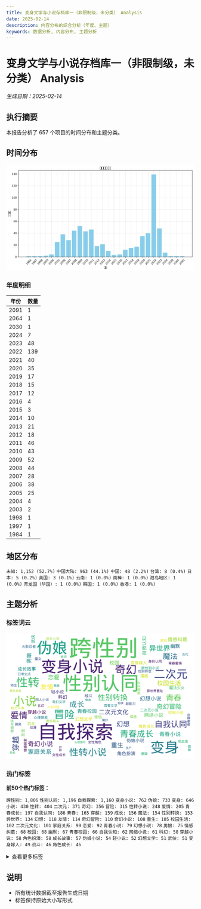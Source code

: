 ```yaml
---
title: 变身文学与小说存档库一（非限制级，未分类） Analysis
date: 2025-02-14
description: 内容分布的综合分析（年度、主题）
keywords: 数据分析, 内容分布, 主题分析
---
```


# 变身文学与小说存档库一（非限制级，未分类） Analysis
*生成日期：2025-02-14*

## 执行摘要
本报告分析了 657 个项目的时间分布和主题分类。

## 时间分布

![年度分布](变身文学与小说存档库一（非限制级，未分类）_analysis_year_distribution.png)

### 年度明细

| 年份 | 数量 |
|------|-------|
| 2091 | 1 |
| 2064 | 1 |
| 2030 | 1 |
| 2024 | 7 |
| 2023 | 48 |
| 2022 | 139 |
| 2021 | 40 |
| 2020 | 35 |
| 2019 | 17 |
| 2018 | 15 |
| 2017 | 12 |
| 2016 | 4 |
| 2015 | 3 |
| 2014 | 10 |
| 2013 | 21 |
| 2012 | 18 |
| 2011 | 46 |
| 2010 | 43 |
| 2009 | 52 |
| 2008 | 44 |
| 2007 | 28 |
| 2006 | 38 |
| 2005 | 25 |
| 2004 | 4 |
| 2003 | 2 |
| 1998 | 1 |
| 1997 | 1 |
| 1984 | 1 |

## 地区分布

  `未知: 1,152 (52.7%)`  `中国大陆: 963 (44.1%)`  `中国: 48 (2.2%)`  `台湾: 8 (0.4%)`  `日本: 5 (0.2%)`  `美国: 3 (0.1%)`  `云南: 1 (0.0%)`  `南棒: 1 (0.0%)`  `港岛地区: 1 (0.0%)`  `青龙国（华国）: 1 (0.0%)`  `韩国: 1 (0.0%)`  `香港: 1 (0.0%)`

## 主题分析

### 标签词云
![标签词云](变身文学与小说存档库一（非限制级，未分类）_analysis_wordcloud.png)

### 热门标签

**前50个热门标签：**

  `跨性别: 1,806`  `性别认同: 1,196`  `自我探索: 1,160`  `变身小说: 762`  `伪娘: 733`  `变身: 646`  `小说: 430`  `性转: 404`  `二次元: 371`  `奇幻: 356`  `冒险: 315`  `性转小说: 248`  `爱情: 205`  `青春成长: 197`  `自我认同: 186`  `青春: 165`  `穿越: 159`  `成长: 156`  `魔法: 154`  `性别转换: 153`  `异世界: 134`  `幻想: 118`  `友情: 114`  `奇幻冒险: 110`  `奇幻小说: 108`  `重生: 105`  `校园生活: 102`  `二次元文化: 101`  `家庭关系: 99`  `恋爱: 92`  `青春小说: 79`  `幻想小说: 78`  `男娘: 75`  `情感纠葛: 68`  `校园: 68`  `幽默: 67`  `青春校园: 66`  `自我认知: 62`  `网络小说: 61`  `科幻: 58`  `穿越小说: 58`  `角色扮演: 58`  `成长故事: 57`  `伪娘小说: 54`  `轻小说: 52`  `幻想文学: 51`  `武侠: 51`  `变身嫁人: 49`  `战斗: 46`  `角色成长: 46`

<details>
<summary>查看更多标签</summary>

 `修仙: 42` `友谊: 42` `校园小说: 42` `百合: 41` `漫画: 40` `魔法少女: 39` `二次元小说: 37` `心理探索: 34` `火影忍者: 34` `跨性别小说: 34` `悬疑: 31` `成长小说: 31` `转生: 31` `动漫: 30` `家庭: 30` `情感: 29` `末世: 29` `青春文学: 28` `身份认同: 27` `魔女: 27` `女性角色: 26` `搞笑: 26` `网络文学: 26` `青春爱情: 26` `情感探索: 25` `虚拟现实: 25` `奇幻文学: 24` `女性成长: 24` `超能力: 24` `同人小说: 23` `吸血鬼: 22` `性别转变: 22` `情感冲突: 22` `玄幻: 22` `权力斗争: 21` `游戏: 21` `异世界冒险: 20` `日常生活: 20` `青春冒险: 20` `古代: 19` `丧尸: 18` `仙侠: 18` `修真: 18` `变性: 18` `社会问题: 18` `舰娘: 18` `角色发展: 18` `魔幻: 18` `异能: 17` `心理描写: 17` `二次元文学: 16` `变嫁: 16` `复仇: 16` `妖怪: 16` `少女: 16` `心理成长: 16` `亲情: 15` `女性主角: 15` `心理冲突: 15` `忍者: 15` `情感关系: 15` `纯爱: 15` `变百: 14` `幻想冒险: 14` `超自然: 14` `命运: 13` `心理斗争: 13` `科幻小说: 13` `萝莉: 13` `都市小说: 13` `伪娘文化: 12` `勇者: 12` `后宫: 12` `女主角: 12` `少女成长: 12` `治愈: 12` `灵异: 12` `生存: 12` `魔王: 12` `龙族: 12` `古代小说: 11` `大学生活: 11` `恐怖: 11` `文学作品: 11` `日常: 11` `青少年成长: 11` `少年成长: 10` `性别角色: 10` `冒险小说: 9` `历史小说: 9` `同人: 9` `女装: 9` `嫁人: 9` `崩坏: 9` `幻想故事: 9` `性别探索: 9` `海贼王: 9` `现代小说: 9` `社会压力: 9` `虚拟游戏: 9` `心理变化: 8` `情感成长: 8` `炼金术: 8` `爱情小说: 8` `精灵: 8` `耽美: 8` `血族: 8` `西幻: 8` `言情: 8` `都市: 8` `青春幻想: 8` `骑士: 8` `魅魔: 8` `魔族: 8` `修炼: 7` `冒险故事: 7` `动漫文化: 7` `历史: 7` `变身文学: 7` `女仆: 7` `婚姻: 7` `孤独: 7` `宅文化: 7` `幻想世界: 7` `幽默小说: 7` `性转故事: 7` `情感故事: 7` `惊悚: 7` `战争: 7` `文学: 7` `校园暴力: 7` `校园爱情: 7` `江湖: 7` `游戏冒险: 7` `漫画改编: 7` `爱情故事: 7` `跨性别主题: 7` `跨性别文学: 7` `转世: 7` `青少年文学: 7` `魔法世界: 7` `TS变身: 6` `兄妹情: 6` `动漫小说: 6` `变身文: 6` `同性恋: 6` `天使: 6` `奥特曼: 6` `女性主义: 6` `孤儿院: 6` `少女漫画: 6` `幻想乡: 6` `恶魔: 6` `无限流: 6` `校园故事: 6` `武道: 6` `灵异事件: 6` `神话: 6` `网络游戏: 6` `虚拟世界: 6` `角色设定: 6` `跨性别题材: 6` `青少年: 6` `青年小说: 6` `魔法学院: 6` `兄妹关系: 5` `兽人: 5` `军事: 5` `励志: 5` `勇气: 5` `原神: 5` `友情与爱情: 5` `双胞胎: 5` `反派: 5` `反派角色: 5` `变嫁小说: 5` `唐朝: 5` `奇幻故事: 5` `女扮男装: 5` `姐妹情: 5` `巫女: 5` `师徒关系: 5` `性别变换: 5` `悲剧: 5` `情感交流: 5` `情感发展: 5` `情感小说: 5` `日向雏田: 5` `日本文化: 5` `时崎狂三: 5` `校园恋爱: 5` `母爱: 5` `海贼: 5` `男性转女性: 5` `社会认同: 5` `篮球: 5` `系统: 5` `约会大作战: 5` `职场: 5` `角色认同: 5` `赛马娘: 5` `超级英雄: 5` `身份探索: 5` `转生小说: 5` `重生小说: 5` `青春恋爱: 5` `VRMMORPG: 4` `个人成长: 4` `人性: 4` `催眠: 4` `克苏鲁: 4` `克苏鲁神话: 4` `初恋: 4` `剑道: 4` `变性小说: 4` `变身故事: 4` `变身题材: 4` `古代爱情: 4` `围棋: 4` `外星人: 4` `契约: 4` `女主: 4` `女主成长: 4` `女孩成长: 4` `女性向: 4` `女权主义: 4` `娱乐圈: 4` `学园都市: 4` `宅男: 4` `家庭责任: 4` `家族关系: 4` `异世: 4` `异界: 4` `心理挣扎: 4` `心理探讨: 4` `快穿: 4` `成人向: 4` `斗气: 4` `日向家族: 4` `日本轻小说: 4` `末日: 4` `武侠小说: 4` `游戏小说: 4` `游戏改编: 4` `漫威宇宙: 4` `漫画小说: 4` `灵魂互换: 4` `父女关系: 4` `狐妖: 4` `狐娘: 4` `玄幻小说: 4` `现代: 4` `现代都市: 4` `生存冒险: 4` `生存游戏: 4` `男女关系: 4` `男娘小说: 4` `系统文: 4` `网游: 4` `自我发现: 4` `虚拟网游: 4` `角色变身: 4` `角色扮演游戏: 4` `赛博朋克: 4` `转变: 4` `都市传说: 4` `都市奇幻: 4` `都市生活: 4` `青年文学: 4` `青春期: 4` `音乐: 4` `魔物: 4` `魔道: 4` `黑道: 4` `龙珠: 4` `DC宇宙: 3` `三国: 3` `两性关系: 3` `中世纪: 3` `亡灵: 3` `亡灵法师: 3` `人性探索: 3` `人际关系: 3` `伪娘文学: 3` `修仙小说: 3` `修女: 3` `全息游戏: 3` `农村生活: 3` `剑术: 3` `医术: 3` `历史背景: 3` `变装: 3` `哈利·波特: 3` `团队合作: 3` `圣杯战争: 3` `夜总会: 3` `女同性恋: 3` `女性: 3` `女性力量: 3` `女权: 3` `女神: 3` `娘化: 3` `婚礼: 3` `宇智波一族: 3` `宝可梦: 3` `小说创作: 3` `少年小说: 3` `幽默冒险: 3` `异世界穿越: 3` `异形: 3` `心理治疗: 3` `忍者学校: 3` `性别转化: 3` `恋爱小说: 3` `悬疑小说: 3` `成人内容: 3` `探索: 3` `推理: 3` `文学创作: 3` `斗罗大陆: 3` `日本小说: 3` `末日题材: 3` `机器人: 3` `机甲: 3` `杀手: 3` `权谋: 3` `柯南: 3` `校园欺凌: 3` `校园青春: 3` `梦境: 3` `次元穿越: 3` `武术: 3` `母子关系: 3` `汉朝: 3` `法师: 3` `洪荒: 3` `游戏文化: 3` `灵力: 3` `灵气复苏: 3` `灵魂交换: 3` `爽文: 3` `狐狸精: 3` `电子竞技: 3` `电竞: 3` `男主角: 3` `男变女: 3` `直播: 3` `社会批判: 3` `社会观察: 3` `系统流: 3` `美少女: 3` `职场生活: 3` `自我救赎: 3` `英雄主义: 3` `英雄联盟: 3` `虚构文学: 3` `虫族: 3` `西方奇幻: 3` `角色互换: 3` `角色探索: 3` `言情小说: 3` `责任: 3` `轻松幽默: 3` `轻松搞笑: 3` `都市幻想: 3` `阴阳师: 3` `雷电芽衣: 3` `青年成长: 3` `青春探索: 3` `青梅竹马: 3` `鬼怪: 3` `鬼族: 3` `黑帮: 3` `ACG: 2` `R18: 2` `YY小说: 2` `东京喰种: 2` `中二病: 2` `中国网络文学: 2` `中性角色: 2` `中秋节: 2` `乌托邦: 2` `九尾狐: 2` `二战: 2` `二次元文艺: 2` `亚人: 2` `人偶: 2` `人性探讨: 2` `人造人: 2` `伪娘故事: 2` `侦探: 2` `信仰: 2` `修行: 2` `假面骑士: 2` `傀儡术: 2` `兄弟情: 2` `光明教会: 2` `全职猎人: 2` `公主: 2` `内心挣扎: 2` `冒险者: 2` `剧情: 2` `剧情发展: 2` `动作: 2` `动画: 2` `友谊与爱情: 2` `友谊与背叛: 2` `反串: 2` `反抗: 2` `变装小说: 2` `变身剧情: 2` `叛忍: 2` `古代架空: 2` `古代生活: 2` `古代穿越: 2` `召唤师: 2` `名侦探柯南: 2` `命理: 2` `哥布林: 2` `哲学: 2` `城市生活: 2` `复杂情感: 2` `复活: 2` `契约者: 2` `奥特曼同人: 2` `女友: 2` `女巫: 2` `女性化: 2` `女性意识: 2` `女性自我探索: 2` `女性身体: 2` `女王: 2` `女装大佬: 2` `女频小说: 2` `奴隶制: 2` `妖族: 2` `姐弟情: 2` `宗教: 2` `家庭悲剧: 2` `家庭支持: 2` `家庭矛盾: 2` `家庭纷争: 2` `家族: 2` `家族纷争: 2` `寄坏虫: 2` `小说档案: 2` `少女冒险: 2` `少年少女: 2` `崩坏三: 2` `巨龙: 2` `幸存者: 2` `幻幻想: 2` `幻梦: 2` `幼儿园: 2` `幽灵: 2` `异世界小说: 2` `异兽: 2` `异界冒险: 2` `异界穿越: 2` `异能者: 2` `心灵成长: 2` `心理健康: 2` `心理小说: 2` `心理恐怖: 2` `心理转变: 2` `怀孕: 2` `性别交换: 2` `性别身份: 2` `性转文学: 2` `恶魔契约: 2` `情感挣扎: 2` `惊悚小说: 2` `惊悚游戏: 2` `成长冒险: 2` `成长期: 2` `成长经历: 2` `战舰: 2` `扶她: 2` `探险: 2` `故事: 2` `文化探讨: 2` `文艺: 2` `斗破苍穹: 2` `日向光: 2` `日本: 2` `明日方舟: 2` `春野樱: 2` `朋友: 2` `未来世界: 2` `未来科技: 2` `权力与欲望: 2` `校园幻想: 2` `校园文化: 2` `梦想: 2` `梦想与现实: 2` `次元文化: 2` `死亡与重生: 2` `死神: 2` `母亲: 2` `母女情: 2` `比比东: 2` `毛利兰: 2` `江湖恩怨: 2` `油女美姬: 2` `治愈系: 2` `海军: 2` `海盗: 2` `淫魔: 2` `深渊: 2` `游戏主播: 2` `游戏穿越: 2` `漫画创作: 2` `灵凤: 2` `灵异小说: 2` `灵魂转世: 2` `灵魂转移: 2` `爱情与友情: 2` `狐狸: 2` `猫娘: 2` `王子: 2` `现代奇幻: 2` `现代生活: 2` `现代社会: 2` `现代职场: 2` `琪亚娜: 2` `甜味消失: 2` `生存挑战: 2` `生活困境: 2` `男女主角: 2` `男性视角: 2` `男性角色: 2` `男生变女生: 2` `男生女相: 2` `留学生活: 2` `病弱少女: 2` `百烨文明: 2` `盗墓: 2` `盲人: 2` `直播文化: 2` `短篇小说: 2` `社交恐惧: 2` `社会偏见: 2` `社会斗争: 2` `社会议题: 2` `神话元素: 2` `系统小说: 2` `网络暴力: 2` `网络直播: 2` `职场小说: 2` `脑洞大开: 2` `艾莉希尔: 2` `芭蕾舞: 2` `药剂: 2` `药剂师: 2` `莉莉姆: 2` `萝莉控: 2` `萝莉角色: 2` `蒸汽朋克: 2` `虚拟偶像: 2` `虚拟角色: 2` `虚构世界: 2` `虚构故事: 2` `虚构角色: 2` `西方幻想: 2` `角色互动: 2` `角色关系: 2` `角色塑造: 2` `角色转变: 2` `角色重生: 2` `警察小说: 2` `训练师: 2` `贵族生活: 2` `赏金猎人: 2` `赛亚人: 2` `超自然现象: 2` `跨性别故事: 2` `转生成: 2` `转身小说: 2` `轮回者: 2` `道教: 2` `邪教: 2` `邪神: 2` `都市故事: 2` `长篇小说: 2` `除灵: 2` `隐匿者: 2` `青少年小说: 2` `青春故事: 2` `青春青春: 2` `青楼: 2` `马娘: 2` `高校生活: 2` `魔兽世界: 2` `魔幻冒险: 2` `魔幻小说: 2` `魔术: 2` `魔法与神术: 2` `魔法学校: 2` `魔法师: 2` `黑化: 2` `黑手党: 2` `黑暗: 2` `黑暗幽默: 2` `黑社会: 2` `龙娘: 2` `17世纪: 1` `18世纪欧洲故事: 1` `2002年: 1` `2008圣诞节: 1` `2021年穿越设定: 1` `60年代美国: 1` `ACG文化: 1` `BL小说: 1` `BOSS战: 1` `CS游戏: 1` `Cosplay: 1` `DC世界: 1` `Fate: 1` `GL小说: 1` `JD废城核荒区: 1` `JK制服: 1` `LGBT: 1` `LIVE乐团: 1` `MMORPG: 1` `Ninja: 1` `OVERLOAD: 1` `R-18: 1` `RPG: 1` `RPG游戏: 1` `SM: 1` `TS: 1` `TS小说: 1` `UP主: 1` `VERTEX: 1` `VR游戏: 1` `VTB: 1` `X战警: 1` `YGGDRASIL: 1` `Yuri: 1` `cross-dressing: 1` `dfo: 1` `transgender: 1` `七十年代: 1` `七夕节: 1` `七宗罪: 1` `万界聊天群: 1` `上古卷轴: 1` `不列颠: 1` `不可逆转的惩罚: 1` `不死法师: 1` `东、西文化融合: 1` `东亚灾后重建: 1` `东京: 1` `东京影姬: 1` `东方Project: 1` `东方project: 1` `东方幻想: 1` `东海帝王: 1` `东瀛文化: 1` `东野圭吾: 1` `两性主题: 1` `丧尸题材: 1` `个人斗争: 1` `个人经历: 1` `个人身份: 1` `个体探索: 1` `个性: 1` `中世幻想: 1` `中世纪奇幻: 1` `中原: 1` `中国文学: 1` `中学生活: 1` `中日关系: 1` `中短篇小说: 1` `主播: 1` `主神空间: 1` `主角刘烨: 1` `义州市: 1` `乌托邦哲学: 1` `乔乔: 1` `乙女游戏: 1` `乙肝歧视: 1` `九尾人柱力: 1` `乡村生活: 1` `二战背景: 1` `二次元作品: 1` `二次元化: 1` `二次元题材: 1` `二维小说: 1` `云南: 1` `云雨: 1` `互动体验: 1` `互动小说: 1` `五十年代: 1` `五道杠魔法: 1` `亚拉米斯: 1` `亚文化: 1` `亚泽拉大陆: 1` `亚洲奇幻: 1` `亚瑟王传说: 1` `交流: 1` `亲子关系: 1` `亲情关系: 1` `人与人的关系: 1` `人偶制作: 1` `人口贩卖: 1` `人妖养成: 1` `人工智能: 1` `人族: 1` `人物成长: 1` `人生哲学: 1` `人类: 1` `人肉: 1` `人间: 1` `人际互动: 1` `人鱼: 1` `仇恨与和解: 1` `仙侠小说: 1` `仙木奇缘: 1` `仙灵之气: 1` `仙界: 1` `代嫁: 1` `任务系统: 1` `企鹅物流: 1` `伊莉亚: 1` `伊迪斯: 1` `优哈卡: 1` `伙伴关系: 1` `伤痛与治愈: 1` `伦理戏剧: 1` `伦理道德: 1` `伦理问题: 1` `伪历史: 1` `伪娘/男娘小说: 1` `伪娘主题: 1` `伪娘文: 1` `伴读太监: 1` `低科技: 1` `佐仓杏子: 1` `佛教: 1` `作品推荐: 1` `作者与角色互动: 1` `佣兵: 1` `使徒cosplay: 1` `侠义: 1` `侠客: 1` `俄国历史: 1` `俄罗斯: 1` `保护社会安全: 1` `修士: 1` `修真冒险: 1` `俾斯麦号战争: 1` `借钱: 1` `债务问题: 1` `偶像: 1` `偶像剧情: 1` `偶像选秀: 1` `傀儡: 1` `僵尸: 1` `儿童: 1` `儿童文学: 1` `元旦特别篇: 1` `元神: 1` `兄妹: 1` `兄弟姐妹: 1` `先知: 1` `光明神族: 1` `克图格亚: 1` `克比: 1` `克洛伊: 1` `克莉斯: 1` `兔子: 1` `公主与骑士: 1` `公主故事: 1` `公会: 1` `公安大学: 1` `六斤: 1` `兽娘: 1` `内心剖析: 1` `内心探索: 1` `内心独白: 1` `冒险成长: 1` `冒险类: 1` `写作技巧: 1` `军事历史: 1` `军事技术: 1` `军斗: 1` `军旅小说: 1` `军训生活: 1` `冥宗: 1` `冥系魔法少女: 1` `冰结师: 1` `决斗主题: 1` `冷敌天: 1` `冷酷美人: 1` `冷非云: 1` `凉宫春日: 1` `凤曦音: 1` `凤雅玲: 1` `凯: 1` `出租车杀人狂: 1` `出血热: 1` `刀剑: 1` `分身术: 1` `创作: 1` `创作心理: 1` `创作感想: 1` `初夜: 1` `初潮: 1` `前年性转: 1` `剑与魔法: 1` `剑侠: 1` `剑修: 1` `剑圣: 1` `剑士: 1` `剑客: 1` `剑斗: 1` `剥削与人性: 1` `剧情逆转: 1` `力量追寻: 1` `办公室恋情: 1` `动作冒险: 1` `动态关系: 1` `动漫同人: 1` `动物人: 1` `动画制作: 1` `动画改编: 1` `动画文化: 1` `动画漫画: 1` `努力奋斗: 1` `勇士: 1` `勇气与希望: 1` `勇气与斗争: 1` `勇气与牺牲: 1` `勇气与绝望: 1` `勇者与魔王: 1` `勇者传说: 1` `勇者成长: 1` `包办婚姻: 1` `北宋: 1` `医学: 1` `医治与手术: 1` `医疗: 1` `千人律者: 1` `千手纲手: 1` `华夏血统: 1` `华语文学: 1` `单亲妈妈: 1` `占卜: 1` `卡俾斯: 1` `卡片决斗: 1` `卢卡镇: 1` `危险与希望: 1` `历史反思: 1` `历史架空: 1` `历史设定: 1` `历史责任: 1` `原创: 1` `原创诗词: 1` `厨师: 1` `厨神学校: 1` `厨艺比赛: 1` `友情与牺牲: 1` `双性人: 1` `双月城: 1` `双生的白龙姬: 1` `双胞胎关系: 1` `双重身份: 1` `双马尾: 1` `反思: 1` `反抗外星侵略: 1` `反抗系统: 1` `反派女配: 1` `反派斗争: 1` `反转人生: 1` `发展: 1` `发酵可乐: 1` `受众文学: 1` `变化: 1` `变性主题: 1` `变性人主题: 1` `变男变女: 1` `变装欲: 1` `变身一世情: 1` `变身与性转: 1` `变身后宫: 1` `变身女儿: 1` `变身嫁人小说: 1` `变身少女: 1` `变身幻想: 1` `变身情节: 1` `变身者: 1` `变身设计: 1` `变频: 1` `叛国: 1` `叛逆期: 1` `叛逆青春: 1` `古代中国: 1` `古代幻想: 1` `古代文化: 1` `古代文学: 1` `古代爱情小说: 1` `古代社会: 1` `古代背景: 1` `古代言情: 1` `古代霓虹: 1` `古代题材: 1` `古代风情: 1` `古墓文化: 1` `古墓派: 1` `古希腊神话: 1` `古文明: 1` `古神语: 1` `古装小说: 1` `古风: 1` `古风仙侠: 1` `另类文学: 1` `另类设定: 1` `召唤: 1` `可爱: 1` `台湾小说: 1` `台湾文学: 1` `叶凌: 1` `叶茗星: 1` `合成系统: 1` `同人作品: 1` `同人创作: 1` `同人文: 1` `同人文学: 1` `同性恋情节: 1` `后勤马娘: 1` `后宫小说: 1` `后宫爱情: 1` `后记: 1` `吕布: 1` `吸血姬: 1` `命命果实: 1` `命运女神: 1` `哈利·波特同人: 1` `哈利波特: 1` `哈莉·波特: 1` `哑女: 1` `哥本哈根: 1` `哥谭城市: 1` `哲学思考: 1` `哲学探讨: 1` `唐代: 1` `唐唐快乐: 1` `唐天: 1` `唐甜: 1` `唯物主义: 1` `商业帝国: 1` `商业斗争: 1` `喜剧: 1` `喜羊羊: 1` `噩梦: 1` `囚禁: 1` `回复职: 1` `固拉多: 1` `国运战争: 1` `圣言系灵能者: 1` `圣骑士: 1` `地下拳赛: 1` `地狱犬: 1` `型月系列: 1` `城管: 1` `基因工程: 1` `基因治疗: 1` `堕天使: 1` `塔矢亮: 1` `处理情感: 1` `复杂人际: 1` `复杂关系: 1` `夏柒: 1` `夏雪: 1` `外星科技: 1` `多元宇宙: 1` `夜场: 1` `夜女一族: 1` `夜生活: 1` `大乾: 1` `大和号: 1` `大唐: 1` `大慈树王: 1` `大明历史: 1` `大魔王: 1` `天使战争: 1` `天命大主教: 1` `天堂星: 1` `天宫市: 1` `天才: 1` `天才少女: 1` `天材地宝: 1` `天煞: 1` `天真成长: 1` `天草六星: 1` `天马学院: 1` `天龙八部: 1` `失忆: 1` `失明与重见光明: 1` `失落与爱: 1` `失足女性: 1` `奇幻与冒险: 1` `奇幻二次元: 1` `奇幻元素: 1` `奇幻变身: 1` `奇幻文化: 1` `奇幻爱情: 1` `奈乐: 1` `奈克瑟斯奥特曼: 1` `奋斗: 1` `契约术: 1` `奥兰多: 1` `奥斯克帝国: 1` `奥斯维辛: 1` `女主强势: 1` `女主播: 1` `女仆设定: 1` `女侠: 1` `女兵: 1` `女反派: 1` `女团: 1` `女圣骑士: 1` `女大学生: 1` `女娲: 1` `女子成长: 1` `女子足球: 1` `女子高中生: 1` `女孩: 1` `女孩恋爱: 1` `女尊: 1` `女巫审判: 1` `女性化妆: 1` `女性友情: 1` `女性向小说: 1` `女性小说: 1` `女性形象: 1` `女性情感: 1` `女性自我认同: 1` `女性视角: 1` `女性警察: 1` `女性身份: 1` `女武神: 1` `女王之争: 1` `女生向: 1` `女生宿舍: 1` `女生成长: 1` `女皇: 1` `女神养成: 1` `女神系统: 1` `女童成长: 1` `女频文: 1` `女骑士: 1` `女鬼: 1` `女魔头: 1` `女魔尊: 1` `奴役表演: 1` `奴隶制度: 1` `奴隶商人: 1` `奶妈: 1` `好友冒险: 1` `好友间的关系: 1` `好感度系统: 1` `妓院生活: 1` `妖修: 1` `妖兽: 1` `妖刀姬: 1` `妖女心经: 1` `妖族冒险: 1` `妖狼族: 1` `妖精: 1` `妖魔: 1` `妹控: 1` `姊妹情: 1` `姐妹恋: 1` `姐妹情谊: 1` `姚越: 1` `娱乐化: 1` `婚姻关系: 1` `婚恋: 1` `嫉妒心理: 1` `孙绫: 1` `孟婆: 1` `孤儿: 1` `孤儿故事: 1` `孤魂: 1` `学校生活: 1` `学生会: 1` `宅舞: 1` `宇宙战争: 1` `宇宙探索: 1` `宇宙设定: 1` `宇智波: 1` `宇智波家族: 1` `宇智波族: 1` `宇智波鼬: 1` `安娜斯塔西娅: 1` `安森人: 1` `安然: 1` `完结: 1` `官能小说: 1` `实验室: 1` `宠物小精灵: 1` `宫廷: 1` `宫廷争斗: 1` `宫廷小说: 1` `宫廷斗争: 1` `宫廷生活: 1` `家园建设: 1` `家庭压力: 1` `家庭情感: 1` `家庭暴力: 1` `家庭权力: 1` `家庭生活: 1` `家庭纠纷: 1` `家庭纠葛: 1` `家庭负担: 1` `家族企业: 1` `家族传承: 1` `家族恩怨: 1` `家族羁绊: 1` `家族责任: 1` `家长: 1` `家长里短: 1` `寄生: 1` `密教: 1` `导演: 1` `将军乐风: 1` `小丑: 1` `小提琴: 1` `小石头: 1` `小舞: 1` `小萝莉: 1` `小说分析: 1` `小说合集: 1` `小说文本: 1` `小说角色设定: 1` `小说集: 1` `少儿向: 1` `少女前线: 1` `少女变身: 1` `少女小说: 1` `少女心: 1` `少女情感: 1` `少女漫: 1` `少女骑士: 1` `少年: 1` `少年冒险: 1` `少年情节: 1` `少年漫: 1` `少年漫画: 1` `少男少女: 1` `尤兀族: 1` `尼古拉二世: 1` `屠龙者: 1` `峨眉派: 1` `崩坏3rd: 1` `崩坏系列: 1` `工匠: 1` `巨乳: 1` `巨乳文化: 1` `巫女桔梗: 1` `巫术: 1` `巴黎: 1` `师姐: 1` `师徒恋: 1` `师门关系: 1` `希儿: 1` `希望: 1` `帝国征途: 1` `帝心: 1` `席绢: 1` `幕末时期: 1` `平行世界: 1` `平行宇宙: 1` `年轻人: 1` `年轻女性主角: 1` `年轻文学: 1` `年轻读者: 1` `幸福系统: 1` `幻 fantasy: 1` `幻化: 1` `幻想作品: 1` `幻想性: 1` `幻想文本: 1` `幻斗士: 1` `幻觉: 1` `幼儿园故事: 1` `幼儿园生活: 1` `幼女: 1` `幼魔女: 1` `幽灵系: 1` `幽默与讽刺: 1` `幽默奇幻: 1` `幽默故事: 1` `幽默爱情小说: 1` `幽默风格: 1` `庄墨陈: 1` `废土: 1` `废土世界: 1` `废宅生活: 1` `异世玄幻: 1` `异世界设定: 1` `异世穿越: 1` `异兽流: 1` `异常事件: 1` `异形系列: 1` `异性恋: 1` `异族: 1` `异星虫族: 1` `异种侵略: 1` `异行者: 1` `异装癖: 1` `弗吉尼亚·吴尔夫: 1` `张雪魂: 1` `弱肉强食: 1` `强暴: 1` `当铺: 1` `彼得·帕克: 1` `律者: 1` `御仙阁: 1` `微观世界: 1` `德克萨斯: 1` `德军: 1` `德国: 1` `心愿: 1` `心灵探索: 1` `心理: 1` `心理剧: 1` `心理变革: 1` `心理学: 1` `心理戏: 1` `心理战斗: 1` `心理操控: 1` `心理故事: 1` `心脏移植: 1` `心路历程: 1` `忍者故事: 1` `忠臣: 1` `忠诚仆人: 1` `快穿小说: 1` `性关系: 1` `性别与身份: 1` `性别冲突: 1` `性别意识: 1` `性别暴力: 1` `性别模糊: 1` `性别流动性: 1` `性别问题: 1` `性取向: 1` `性奴教育: 1` `性奴隶: 1` `性幻想: 1` `性欲: 1` `性转/变身: 1` `性转换: 1` `怨念: 1` `怪人: 1` `怪兽文化: 1` `怪物: 1` `怪谈: 1` `恋爱关系: 1` `恋爱养成: 1` `恋爱喜剧: 1` `恋爱故事: 1` `恋爱游戏: 1` `恐怖主义: 1` `恐怖故事: 1` `恶党女配: 1` `恶堕: 1` `恶役小说: 1` `恶役攻略: 1` `恶毒女配: 1` `恶灵: 1` `恶行惩罚: 1` `恶鬼棒: 1` `恶魔少女: 1` `恶魔果实: 1` `恶魔莉莉斯: 1` `恶魔角色: 1` `情劫: 1` `情感冒险: 1` `情感危机: 1` `情感友情: 1` `情感戏: 1` `情感戏剧: 1` `情感波动: 1` `情感羁绊: 1` `情感联系: 1` `情感认同: 1` `情感记忆: 1` `情欲小说: 1` `情色: 1` `情色小说: 1` `情色文学: 1` `情节复杂: 1` `惠惠: 1` `想象力: 1` `意外: 1` `意大利: 1` `感情: 1` `感情纠葛: 1` `感染者: 1` `戀愛: 1` `戏剧化: 1` `戏剧学院: 1` `戏点鸳鸯: 1` `成人主题: 1` `成人情节: 1` `成人文学: 1` `成人游戏: 1` `成人礼: 1` `成年礼: 1` `成长与自我探索: 1` `成长历程: 1` `成长情节: 1` `成长挑战: 1` `战乱: 1` `战争伦理: 1` `战争游戏: 1` `战争背景: 1` `战国时期: 1` `战斗与冒险: 1` `战斗小说: 1` `战斗机械体: 1` `战斗法师: 1` `战斗训练: 1` `手游角色: 1` `打斗: 1` `扭曲的性观念: 1` `扮装: 1` `扶桑: 1` `技能设定: 1` `投稿经历: 1` `抗战: 1` `抗战题材: 1` `护士: 1` `抽卡系统: 1` `拉菲: 1` `拒绝告白系统: 1` `拟人化: 1` `探灵: 1` `探索自我: 1` `探讨性别认同: 1` `控制与调教: 1` `推理故事: 1` `提瓦特世界: 1` `搏击: 1` `搞笑冒险: 1` `搞笑轻松: 1` `摇滚乐: 1` `改变: 1` `改造: 1` `政治变革: 1` `政治斗争: 1` `政治阴谋: 1` `故事冒险: 1` `故事叙述: 1` `故事简介: 1` `救赎: 1` `教会与魔法: 1` `教会政治: 1` `教会阴谋: 1` `教廷黑暗: 1` `数学奥林匹克: 1` `数学老师: 1` `文化: 1` `文化分析: 1` `文化反思: 1` `文化大革命: 1` `文化批判: 1` `文化探索: 1` `文化背景: 1` `文学研究: 1` `文艺作品: 1` `文言文: 1` `文豪野犬: 1` `斗争: 1` `斗依萝: 1` `斗气大陆: 1` `斩魔: 1` `斯卡蒂: 1` `新书计划: 1` `新威尼斯: 1` `新户王家: 1` `旅法师: 1` `旅行: 1` `旗木卡卡西: 1` `无性别角色: 1` `无限宝石: 1` `无限龙神: 1` `日军: 1` `日向族: 1` `日式文化: 1` `日日常生活: 1` `日本二次元: 1` `日本动漫: 1` `日本文学: 1` `日本漫画: 1` `日本漫画风格: 1` `日本风格: 1` `日漫: 1` `日记: 1` `日韩文化: 1` `旧日支配者: 1` `早川纱织: 1` `时代冲突: 1` `时尚: 1` `时尚界: 1` `时空操纵: 1` `时空旅行: 1` `时间旅行: 1` `时间逆流: 1` `明日香: 1` `明星梦想: 1` `明朝: 1` `易性癖: 1` `春色山人: 1` `普列莫莱维: 1` `普者黑: 1` `智械: 1` `暗羽: 1` `暗黑: 1` `暗黑世界: 1` `暗黑魔王: 1` `暮兰舟: 1` `暴力与孤独: 1` `暴力，性别歧视: 1` `暴虐: 1` `替身使者: 1` `月灼: 1` `朋友关系: 1` `期许: 1` `木叶忍者: 1` `未完结: 1` `未来: 1` `未来世代: 1` `未来人类: 1` `未来科幻: 1` `未来都市: 1` `未知文明: 1` `末世小说: 1` `末世废土: 1` `末世题材: 1` `末日冒险: 1` `朱霖: 1` `机器人角色: 1` `机械技术: 1` `权力: 1` `权力关系: 1` `权力冲突: 1` `权力动态: 1` `权力游戏: 1` `李杏子: 1` `李清歌: 1` `李游计: 1` `李玉: 1` `李玲儿: 1` `李绿: 1` `李蓝: 1` `李酷: 1` `杨叛儿: 1` `极端家庭关系: 1` `极端幻想: 1` `林子尘: 1` `林霜: 1` `枪战: 1` `架空历史: 1` `柏洛夫斯基: 1` `查克拉: 1` `柯南同人: 1` `柯南同人文: 1` `柯学世界: 1` `校内生活: 1` `校园剧社: 1` `校园成长: 1` `校园枪击: 1` `校园霸凌: 1` `校园题材: 1` `核灾难: 1` `格拉蒂丝·提亚马尔: 1` `格温·史黛西: 1` `格温·斯泰西: 1` `格温·斯黛西: 1` `格温·阿克西亚: 1` `桃香: 1` `案件推理: 1` `梦夜曦: 1` `梦幻魔林: 1` `梦想与奋斗: 1` `梦界: 1` `梦魔: 1` `楚子航: 1` `模拟人生: 1` `次元: 1` `次元动荡: 1` `次元旅行: 1` `次元漫画: 1` `次元空间: 1` `欲望与爱情: 1` `欲魔精女: 1` `正义: 1` `正义之旅: 1` `正派: 1` `武修: 1` `武则天: 1` `武力训练: 1` `武功: 1` `武器使用: 1` `武者: 1` `武者学校: 1` `武装: 1` `武道修炼: 1` `武魂殿: 1` `死亡: 1` `死亡笔记: 1` `死亡骑士: 1` `死体: 1` `毁灭: 1` `母女关系: 1` `母女百合: 1` `母性: 1` `毒品问题: 1` `毕业: 1` `氪金小说: 1` `水尾琉璃: 1` `水系异能: 1` `汉化: 1` `汉文化: 1` `江南: 1` `江南风情: 1` `江湖文化: 1` `江湖术士: 1` `沙皇时代: 1` `河流女神: 1` `油女一族: 1` `治愈系小说: 1` `波士顿: 1` `波纹: 1` `泰拉大陆: 1` `泽鲁斯星球: 1` `洛九: 1` `洛依蕾丝卡: 1` `洛基眷族: 1` `洛杉矶神社: 1` `洛绫: 1` `洛荼斯: 1` `洪景市: 1` `流星雨: 1` `流行文化: 1` `浪漫: 1` `浪漫小说: 1` `海军少女舰队: 1` `海洋队: 1` `海港: 1` `海王: 1` `海盗冒险: 1` `深海生物: 1` `深海舰队: 1` `混乱角色: 1` `混沌至宝: 1` `混血魅魔: 1` `清代小说: 1` `清朝: 1` `清水小姐的完美结局法: 1` `渣男: 1` `渣男反转: 1` `渣男改造: 1` `温妮特·莫里亚蒂: 1` `温情: 1` `温暖家居: 1` `温柔太太: 1` `温馨: 1` `温馨友情: 1` `港口黑手党: 1` `游戏世界: 1` `游戏元素: 1` `游戏制作: 1` `游戏对战: 1` `游戏机制: 1` `游戏王: 1` `游戏系统: 1` `游戏设定: 1` `湖南: 1` `漩涡鸣子: 1` `漫威: 1` `漫威电影宇宙: 1` `漫展: 1` `漫改: 1` `漫画制作: 1` `漫画助手: 1` `漫画同人: 1` `漫画同人文: 1` `漫画插画: 1` `潜行刺杀的天使小姐: 1` `火之恋: 1` `火刑: 1` `火斑喵: 1` `火车邂逅: 1` `灰原哀: 1` `灵力者: 1` `灵山: 1` `灵异故事: 1` `灵异神怪: 1` `灵根: 1` `灵气觉醒: 1` `灵能: 1` `灵草: 1` `灵装: 1` `灵魂力量: 1` `灵魂复制: 1` `灵魂残片: 1` `灵魂穿越: 1` `灵魂融合: 1` `灵魂转换: 1` `灵魂转生: 1` `灾厄: 1` `灾难: 1` `灾难事件: 1` `炎隼幼女: 1` `炼器: 1` `炼药: 1` `热血: 1` `热血小说: 1` `热血战斗: 1` `熔岩队: 1` `爱与友谊: 1` `爱与恨: 1` `爱与支持: 1` `爱与自由: 1` `爱与身份: 1` `爱好者: 1` `爱情与亲情: 1` `爱情与仇恨: 1` `爱情与婚姻: 1` `爱情与欲望: 1` `爱情与痛苦: 1` `爱情与背叛: 1` `爱情与自我探索: 1` `爱情乱调: 1` `爱情喜剧: 1` `爱情密码: 1` `爱情探寻: 1` `爱情纠葛: 1` `父权: 1` `爸女关系: 1` `特丝蒂娅: 1` `特别周: 1` `特别行动机关: 1` `特异点: 1` `特摄片: 1` `特雷森学院: 1` `犹太人: 1` `狐仙传说: 1` `狐说八道: 1` `狩魔系统: 1` `狸猫: 1` `狼人与人类: 1` `狼人与吸血鬼: 1` `猎人: 1` `猎杀进化系统: 1` `猎食: 1` `猎魔人: 1` `猫: 1` `猫咪: 1` `猫妖: 1` `猫族: 1` `猫耳: 1` `猫耳娘: 1` `献祭仪式: 1` `王佳: 1` `王国: 1` `王子与公主: 1` `王室: 1` `王室权力: 1` `王招娣: 1` `王者荣耀: 1` `王道小说: 1` `玛利亚: 1` `玩家: 1` `现代与古代的碰撞: 1` `现代主义文学: 1` `现代幻想: 1` `现代情人: 1` `现代文学: 1` `现代爱情: 1` `现代设施: 1` `现代魔法: 1` `现实与幻想: 1` `现实主义: 1` `瑞尔·奥兰德: 1` `璃月: 1` `甜品店: 1` `甜文: 1` `甜点: 1` `生化危机: 1` `生命与死亡: 1` `生命价值: 1` `生命意义: 1` `生命的重生: 1` `生命进化: 1` `生存挣扎: 1` `生存故事: 1` `生存斗争: 1` `生死: 1` `生死存亡: 1` `生死抉择: 1` `生死考验: 1` `生死重生: 1` `生活压力: 1` `生活困惑: 1` `生活奋斗: 1` `生活改变: 1` `生活故事: 1` `生活琐事: 1` `生活的意义: 1` `生物力场: 1` `生物医学: 1` `生理性别与心理性别: 1` `生育: 1` `电力史: 1` `电子书: 1` `电影导演: 1` `电椅审讯: 1` `电波波: 1` `电音: 1` `电音制作: 1` `男主刺杀: 1` `男主变女主: 1` `男主穿越: 1` `男主角变身: 1` `男主角成长: 1` `男主角经历: 1` `男人与女人: 1` `男女孩: 1` `男女情感: 1` `男女角色: 1` `男娘故事: 1` `男孩与女孩的关系: 1` `男孩转女孩: 1` `男性与女性的身份探讨: 1` `男性变装女性: 1` `男性变身: 1` `男性向: 1` `男性形象: 1` `男性视角的女性身份: 1` `男性角色性转: 1` `男性转变为女性: 1` `男扮女装: 1` `男校: 1` `男生变性: 1` `男穿女: 1` `男装: 1` `病娇: 1` `病弱公主: 1` `病弱反派: 1` `病弱轮椅大小姐: 1` `病症: 1` `痴汉: 1` `白公子: 1` `白羽: 1` `白蛇传: 1` `百合小说: 1` `百物语: 1` `百鬼夜行: 1` `皇室 intrigue: 1` `皇宫: 1` `皇帝: 1` `监控: 1` `监狱生活: 1` `盖欧卡: 1` `盗贼: 1` `盗贼团: 1` `盗贼题材: 1` `盲女主角: 1` `直播系统: 1` `相亲大会: 1` `真实与虚幻: 1` `真实之剑: 1` `真实经历: 1` `知性对抗: 1` `碧柔仙子: 1` `社交与友谊: 1` `社交关系: 1` `社交问题: 1` `社会伦理: 1` `社会关系: 1` `社会冲突: 1` `社会动态: 1` `社会危机: 1` `社会历史: 1` `社会反思: 1` `社会变迁: 1` `社会变革: 1` `社会心理: 1` `社会意识: 1` `社会接受度: 1` `社会文化: 1` `社会期待: 1` `社会期望: 1` `社会现实: 1` `社会现象: 1` `社会生活: 1` `社会矛盾: 1` `社会竞争: 1` `社会背景: 1` `社会规则: 1` `社会角色: 1` `社会讽刺: 1` `社会责任: 1` `社会阶层: 1` `社会隐私: 1` `社畜重生: 1` `神仙: 1` `神圣帝国: 1` `神圣王国: 1` `神文: 1` `神族: 1` `神灵: 1` `神界: 1` `神秘事件: 1` `神秘力量: 1` `神秘学: 1` `神秘能力: 1` `神级旺夫系统: 1` `神话奇幻: 1` `神话重构: 1` `神道教: 1` `神魔对抗: 1` `神龙: 1` `私有制: 1` `种族关系: 1` `种田文: 1` `科学分析: 1` `科学幻想: 1` `科幻元素: 1` `科技小说: 1` `科技幻想: 1` `科技流: 1` `科技系统: 1` `科研: 1` `秦时明月: 1` `穿越时空: 1` `穿越者: 1` `穿越重生: 1` `突变体: 1` `竞技: 1` `童年: 1` `童年回忆: 1` `童年成长: 1` `童话式叙事: 1` `第二次元: 1` `粉丝小说: 1` `精彩奇幻: 1` `精灵世界: 1` `精灵宝可梦: 1` `精灵文化: 1` `精灵族: 1` `精神成长: 1` `精神挣扎: 1` `精神病: 1` `精神病院: 1` `系统类小说: 1` `系统能力: 1` `素容小传: 1` `红美铃梦游诸天: 1` `红衣厉鬼: 1` `红龙: 1` `约会: 1` `约战: 1` `线上游戏: 1` `细胞生物: 1` `经济战争: 1` `绘画艺术: 1` `绝症: 1` `继承与成长: 1` `绫波丽: 1` `综漫: 1` `绿毛虫: 1` `网文: 1` `网络交友: 1` `网络文化: 1` `网络社交: 1` `网络舆论: 1` `罗丽: 1` `罗曼史: 1` `罗真: 1` `罗罗娜: 1` `罗莉控: 1` `罗马尼亚: 1` `美食: 1` `羽毛球: 1` `翟云: 1` `耽美小说: 1` `聊天群: 1` `职业选择: 1` `职场情感: 1` `职场成长: 1` `职场挑战: 1` `职场故事: 1` `职场爱情: 1` `职场经历: 1` `股权继承: 1` `胡凤花: 1` `胡真名: 1` `能力者: 1` `脆弱: 1` `脑瘤: 1` `脑移植: 1` `自主创作: 1` `自传: 1` `自我保护: 1` `自我探寻: 1` `自杀: 1` `自杀与死亡: 1` `致郁文: 1` `舞丽: 1` `舞女: 1` `舞蹈: 1` `舰队建设: 1` `艦B: 1` `艦娘: 1` `色情文学: 1` `艺术创作: 1` `艾丽卡·布兰尼尔: 1` `艾丽奥诺拉: 1` `艾克的试验品: 1` `艾夏: 1` `艾尔特丽雅: 1` `艾柯: 1` `艾泽拉斯: 1` `艾琉伊尔: 1` `艾琳娜公主: 1` `艾莉兹: 1` `艾菲格斯的狂犬: 1` `芭芭拉: 1` `花样男子: 1` `苏格兰: 1` `苏联卫国战争: 1` `苏薇: 1` `苦难与挣扎: 1` `英灵: 1` `英雄: 1` `英雄协会: 1` `英雄梦想: 1` `茉莉德拉库尔: 1` `荧: 1` `药师: 1` `药理: 1` `莉莉亚斯: 1` `萌妹: 1` `萌妹子: 1` `萌系: 1` `萝莉神: 1` `萨满: 1` `萨科塔族: 1` `蔼琳: 1` `虐待: 1` `虐心: 1` `虐恋: 1` `虚拟主播: 1` `虚构: 1` `虚构小说: 1` `虚构王国: 1` `虫兽: 1` `虫类魔法: 1` `蛇: 1` `蛇夫座: 1` `蜘蛛侠: 1` `血与变身: 1` `血族小说: 1` `血沙: 1` `血统选择: 1` `血缘诅咒: 1` `血魔天功: 1` `血麒麟: 1` `装甲: 1` `西周: 1` `西幻想: 1` `西木野真姬: 1` `西游记: 1` `见证文学: 1` `规则怪谈: 1` `角色介绍: 1` `角色代入: 1` `角色冒险: 1` `角色分类: 1` `角色卡系统: 1` `角色变化: 1` `角色变换: 1` `角色对话: 1` `角色性别转换: 1` `角色穿越: 1` `角色自我探索: 1` `角色融合: 1` `角色转化: 1` `角色逆袭: 1` `角色重塑: 1` `触手: 1` `言灵: 1` `计算机技术: 1` `记忆: 1` `记忆丧失: 1` `记忆观测: 1` `试炼: 1` `诡异小说: 1` `诺亚一族: 1` `诺拉: 1` `诺森佛利亚: 1` `读者互动: 1` `调侃与戏谑: 1` `调教: 1` `调查: 1` `谋杀悬疑: 1` `谢怜: 1` `豪门世家: 1` `豪门生活: 1` `贞德: 1` `贫困: 1` `贫困家庭: 1` `贫穷: 1` `贵族家庭: 1` `赛车: 1` `赫敏·格兰杰: 1` `赵明月: 1` `超品圣剑: 1` `超短裙: 1` `超能力者: 1` `足球: 1` `跆拳道: 1` `跨性别文化: 1` `跨性别角色: 1` `跨次元: 1` `路明菲: 1` `身份: 1` `身份危机: 1` `身份困惑: 1` `身体探索: 1` `转世小说: 1` `转世穿越: 1` `转世轮回: 1` `转世重生: 1` `转变与变身: 1` `转学: 1` `转换: 1` `转生成女儿: 1` `轮回: 1` `轮回世界: 1` `轮回花火: 1` `轻尘: 1` `轻松: 1` `轻百: 1` `边界思考: 1` `过往与现实: 1` `进藤光: 1` `远坂凛: 1` `连府: 1` `连载: 1` `迷娃: 1` `逆境: 1` `逆熵: 1` `逍遥派: 1` `通天教主: 1` `道德困境: 1` `道德复杂性: 1` `道德选择: 1` `道门: 1` `遗迹研究: 1` `邀月: 1` `邪恶势力: 1` `邪恶女神立志传: 1` `邪祟: 1` `邻里关系: 1` `郑紫妍: 1` `郑羽: 1` `都市剧情: 1` `都市异能: 1` `都市恋爱: 1` `都市情感: 1` `都市文学: 1` `都市爱情: 1` `都市题材: 1` `配音: 1` `酒吧文化: 1` `酒馆经营: 1` `重量级: 1` `量子操控: 1` `量子物理: 1` `金手指: 1` `铭朝星: 1` `银发少女: 1` `银娘: 1` `银月帝国: 1` `银河巡逻队: 1` `银霜: 1` `银龙: 1` `银龙女王: 1` `错误的身份: 1` `锦绣前程: 1` `长春功: 1` `长生诀: 1` `间谍: 1` `阉割: 1` `阎王: 1` `阙龙门: 1` `阳兰: 1` `阴兵入侵: 1` `阴谋与挑战: 1` `阴谋论: 1` `阴阳人: 1` `阴阳果: 1` `阿伦: 1` `阿奴: 1` `阿尔克纳拉大陆: 1` `阿尔托莉雅: 1` `阿尔萨斯: 1` `附魔师: 1` `际遇小说: 1` `陆静稀: 1` `陈晖洁: 1` `除妖师: 1` `集中营: 1` `雏田: 1` `雷亚利安: 1` `雷电异能: 1` `霍格沃茨: 1` `露米娅: 1` `青云: 1` `青少年情感: 1` `青少年文化: 1` `青少年题材: 1` `青年: 1` `青春关系: 1` `青春剧: 1` `青春友情: 1` `青春友谊: 1` `青春奇幻: 1` `青春奋斗: 1` `青春期困惑: 1` `青春流浪: 1` `青春热血: 1` `青春生活: 1` `青春自我探索: 1` `青春题材: 1` `青楼生活: 1` `青铜阶: 1` `青鸾: 1` `青龙国: 1` `非人: 1` `非凡力量: 1` `革命与解放: 1` `韩国总统刺杀: 1` `音乐魔法: 1` `飞卢中文网: 1` `飞行员: 1` `食尸鬼: 1` `食材收集: 1` `食蜂操祈: 1` `饕餮: 1` `香港文化: 1` `骑士传奇: 1` `骑士王: 1` `骷髅角色: 1` `高中生: 1` `高干: 1` `高幻想: 1` `高强度战斗: 1` `高志扬: 1` `高桥: 1` `高考: 1` `鬼吹灯: 1` `鬼宅: 1` `鬼故事: 1` `鬼斯: 1` `鬼王: 1` `鬼魂: 1` `魂兽: 1` `魂师: 1` `魔人: 1` `魔兽: 1` `魔力: 1` `魔女教: 1` `魔姬: 1` `魔导工匠: 1` `魔幻世界: 1` `魔幻现实: 1` `魔幻现实主义: 1` `魔改: 1` `魔族人: 1` `魔术师: 1` `魔法与机械: 1` `魔法与科技融合: 1` `魔法冒险: 1` `魔法奇幻: 1` `魔法小说: 1` `魔法少女小圆: 1` `魔法异世界: 1` `魔法部: 1` `魔物化大陆: 1` `魔狐: 1` `魔王与勇者: 1` `魔王转生: 1` `魔界: 1` `魔禁: 1` `魔门: 1` `鲁恩王国: 1` `鲅鱼圈: 1` `鸡鸣村: 1` `麻将: 1` `麻雀: 1` `黄昏卫士: 1` `黄泉: 1` `黄游: 1` `黑丝: 1` `黑夜组织: 1` `黑寡妇: 1` `黑岩射手: 1` `黑巫师: 1` `黑希: 1` `黑暗代行者: 1` `黑暗公主: 1` `黑暗势力: 1` `黑暗召唤师: 1` `黑暗奇幻: 1` `黑暗幻想: 1` `黑暗恋爱: 1` `黑暗教会: 1` `黑暗神族: 1` `黑暗魔法: 1` `黑泽静稀: 1` `黑深残: 1` `黑潭市: 1` `黑色天堂: 1` `黑衣组织: 1` `黑道生活: 1` `龙人: 1` `龙文化: 1` `龙族公主: 1` `龙无边: 1` `龙耀阁文学: 1` `龙血: 1` `龙骑兵: 1` `龙骑士: 1`

</details>

## 说明
- 所有统计数据截至报告生成日期
- 标签保持原始大小写形式